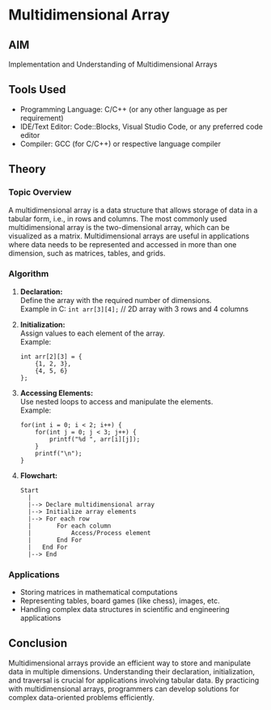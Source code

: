 # Multidimensional Array

## AIM
Implementation and Understanding of Multidimensional Arrays

## Tools Used
- Programming Language: C/C++ (or any other language as per requirement)
- IDE/Text Editor: Code::Blocks, Visual Studio Code, or any preferred code editor
- Compiler: GCC (for C/C++) or respective language compiler

## Theory

### Topic Overview
A multidimensional array is a data structure that allows storage of data in a tabular form, i.e., in rows and columns. The most commonly used multidimensional array is the two-dimensional array, which can be visualized as a matrix. Multidimensional arrays are useful in applications where data needs to be represented and accessed in more than one dimension, such as matrices, tables, and grids.

### Algorithm

1. **Declaration:**  
   Define the array with the required number of dimensions.  
   Example in C: `int arr[3][4];` // 2D array with 3 rows and 4 columns

2. **Initialization:**  
   Assign values to each element of the array.  
   Example:  
   ```
   int arr[2][3] = {
       {1, 2, 3},
       {4, 5, 6}
   };
   ```

3. **Accessing Elements:**  
   Use nested loops to access and manipulate the elements.  
   Example:  
   ```
   for(int i = 0; i < 2; i++) {
       for(int j = 0; j < 3; j++) {
           printf("%d ", arr[i][j]);
       }
       printf("\n");
   }
   ```

4. **Flowchart:**
   ```
   Start
     |
     |--> Declare multidimensional array
     |--> Initialize array elements
     |--> For each row
     |       For each column
     |           Access/Process element
     |       End For
     |   End For
     |--> End
   ```

### Applications
- Storing matrices in mathematical computations
- Representing tables, board games (like chess), images, etc.
- Handling complex data structures in scientific and engineering applications

## Conclusion

Multidimensional arrays provide an efficient way to store and manipulate data in multiple dimensions. Understanding their declaration, initialization, and traversal is crucial for applications involving tabular data. By practicing with multidimensional arrays, programmers can develop solutions for complex data-oriented problems efficiently.
